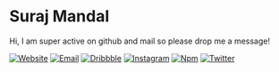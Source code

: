 # Suraj Mandal

Hi, I am super active on github and mail so please drop me a message!

[![Website](https://img.shields.io/badge/website-01295c?style=for-the-badge&logo=About.me&logoColor=white)](https://surajmandal.in)
[![Email](https://img.shields.io/badge/email-788cb6?style=for-the-badge&logo=About.me&logoColor=white)](https://surajmandalcell@gmail.com)
[![Dribbble](https://img.shields.io/badge/Dribbble-EA4C89?style=for-the-badge&logo=dribbble&logoColor=white)](https://dribbble.com/surajmandalcell)
[![Instagram](	https://img.shields.io/badge/Instagram-E4405F?style=for-the-badge&logo=instagram&logoColor=white)](https://www.instagram.com/surajmandalcell/)
[![Npm](https://img.shields.io/badge/npm-CB3837?style=for-the-badge&logo=npm&logoColor=white)](https://www.npmjs.com/~surajmandalcell)
[![Twitter](https://img.shields.io/badge/Twitter-1DA1F2?style=for-the-badge&logo=twitter&logoColor=white)](https://twitter.com/surajmandalcell)
 
<!--  <details markdown="1" close>
  <summary>Recent Projects</summary>
  <p align="left">
   <img src="https://github-readme-stats.vercel.app/api/pin/?theme=react&bg_color=1F222E&title_color=F85D7F&show_icons=false&hide_border=true&username=surajmandalcell&repo=vscode-uncanny" width="278">
   <img src="https://github-readme-stats.vercel.app/api/pin/?theme=dark&hide_border=true&username=surajmandalcell&repo=cloud-cache" width="278">
   <img src="https://github-readme-stats.vercel.app/api/pin/?theme=dark&hide_border=true&username=surajmandalcell&repo=nup" width="278">
   <img src="https://github-readme-stats.vercel.app/api/pin/?theme=dark&hide_border=true&username=surajmandalcell&repo=vscode-remix" width="278">
  </p>
 </details> -->
 
  <!-- <p align="left">
   <picture>
      <source media="(prefers-color-scheme: dark)" srcset="https://storage.googleapis.com/suraj-personal.appspot.com/gh/stats-image.svg" />
      <source media="(prefers-color-scheme: light)" srcset="https://storage.googleapis.com/suraj-personal.appspot.com/gh/stats-image-light.svg" />
      <img alt="github-stats" src="https://storage.googleapis.com/suraj-personal.appspot.com/gh/stats-image.svg" width="45%" />
    </picture>
   
   <picture>
      <source media="(prefers-color-scheme: dark)" srcset="https://storage.googleapis.com/suraj-personal.appspot.com/gh/streak-image.svg" />
      <source media="(prefers-color-scheme: light)" srcset="https://storage.googleapis.com/suraj-personal.appspot.com/gh/streak-image-light.svg" />
      <img alt="github-streak" src="https://storage.googleapis.com/suraj-personal.appspot.com/gh/streak-image.svg" width="49.5%" />
    </picture>
  </p> -->
 
<!--    
<details close>
    <summary>Profile Stats</summary>
    <picture>
          <source media="(prefers-color-scheme: dark)" srcset="dist/github-snake.svg?color_snake=#4489ec&color_dots=#2d333b,#14482e,#067238,#2dab47,#38d353" />
          <source media="(prefers-color-scheme: light)" srcset="dist/github-snake.svg" />
          <img alt="github-snake" src="dist/github-snake.svg" />
     </picture>
</details>
-->

